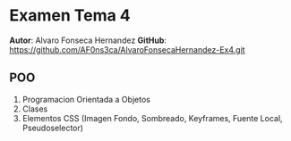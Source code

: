 # Examen Tema 4

**Autor**: Alvaro Fonseca Hernandez
**GitHub**: https://github.com/AF0ns3ca/AlvaroFonsecaHernandez-Ex4.git

## POO
1. Programacion Orientada a Objetos
2. Clases
3. Elementos CSS (Imagen Fondo, Sombreado, Keyframes, Fuente Local, Pseudoselector)